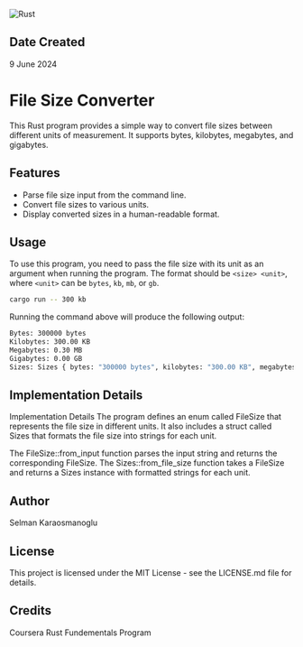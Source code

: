 ![Rust](https://img.shields.io/badge/rust-%23000000.svg?style=for-the-badge&logo=rust&logoColor=white)
## Date Created

9 June 2024

# File Size Converter

This Rust program provides a simple way to convert file sizes between different units of measurement. It supports bytes, kilobytes, megabytes, and gigabytes.

## Features

- Parse file size input from the command line.
- Convert file sizes to various units.
- Display converted sizes in a human-readable format.

## Usage

To use this program, you need to pass the file size with its unit as an argument when running the program. The format should be `<size> <unit>`, where `<unit>` can be `bytes`, `kb`, `mb`, or `gb`.

```bash
cargo run -- 300 kb
```

Running the command above will produce the following output:

```bash
Bytes: 300000 bytes
Kilobytes: 300.00 KB
Megabytes: 0.30 MB
Gigabytes: 0.00 GB
Sizes: Sizes { bytes: "300000 bytes", kilobytes: "300.00 KB", megabytes: "0.30 MB", gigabytes: "0.00 GB" }
```

## Implementation Details

Implementation Details
The program defines an enum called FileSize that represents the file size in different units. It also includes a struct called Sizes that formats the file size into strings for each unit.

The FileSize::from_input function parses the input string and returns the corresponding FileSize. The Sizes::from_file_size function takes a FileSize and returns a Sizes instance with formatted strings for each unit.

## Author
Selman Karaosmanoglu

## License

This project is licensed under the MIT License - see the LICENSE.md file for details.

## Credits

Coursera Rust Fundementals Program
